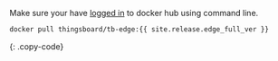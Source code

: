 Make sure your have [logged in](https://docs.docker.com/engine/reference/commandline/login/) to docker hub using command line.

```bash
docker pull thingsboard/tb-edge:{{ site.release.edge_full_ver }}
```
{: .copy-code}

